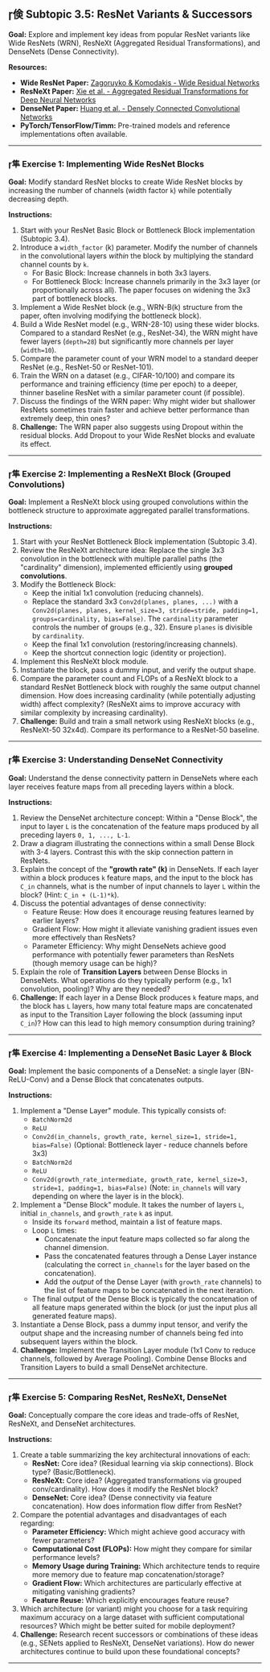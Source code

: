 ## 倹 Subtopic 3.5: ResNet Variants & Successors

**Goal:** Explore and implement key ideas from popular ResNet variants like Wide ResNets (WRN), ResNeXt (Aggregated Residual Transformations), and DenseNets (Dense Connectivity).

**Resources:**

* **Wide ResNet Paper:** [Zagoruyko & Komodakis - Wide Residual Networks](https://arxiv.org/abs/1605.07146)
* **ResNeXt Paper:** [Xie et al. - Aggregated Residual Transformations for Deep Neural Networks](https://arxiv.org/abs/1611.05431)
* **DenseNet Paper:** [Huang et al. - Densely Connected Convolutional Networks](https://arxiv.org/abs/1608.06993)
* **PyTorch/TensorFlow/Timm:** Pre-trained models and reference implementations often available.

---

### 隼 **Exercise 1: Implementing Wide ResNet Blocks**

**Goal:** Modify standard ResNet blocks to create Wide ResNet blocks by increasing the number of channels (width factor `k`) while potentially decreasing depth.

**Instructions:**

1.  Start with your ResNet Basic Block or Bottleneck Block implementation (Subtopic 3.4).
2.  Introduce a `width_factor` (k) parameter. Modify the number of channels in the convolutional layers *within* the block by multiplying the standard channel counts by `k`.
    * For Basic Block: Increase channels in both 3x3 layers.
    * For Bottleneck Block: Increase channels primarily in the 3x3 layer (or proportionally across all). The paper focuses on widening the 3x3 part of bottleneck blocks.
3.  Implement a Wide ResNet block (e.g., WRN-B(k) structure from the paper, often involving modifying the bottleneck block).
4.  Build a Wide ResNet model (e.g., WRN-28-10) using these wider blocks. Compared to a standard ResNet (e.g., ResNet-34), the WRN might have fewer layers (`depth=28`) but significantly more channels per layer (`width=10`).
5.  Compare the parameter count of your WRN model to a standard deeper ResNet (e.g., ResNet-50 or ResNet-101).
6.  Train the WRN on a dataset (e.g., CIFAR-10/100) and compare its performance and training efficiency (time per epoch) to a deeper, thinner baseline ResNet with a similar parameter count (if possible).
7.  Discuss the findings of the WRN paper: Why might wider but shallower ResNets sometimes train faster and achieve better performance than extremely deep, thin ones?
8.  **Challenge:** The WRN paper also suggests using Dropout within the residual blocks. Add Dropout to your Wide ResNet blocks and evaluate its effect.

---

### 隼 **Exercise 2: Implementing a ResNeXt Block (Grouped Convolutions)**

**Goal:** Implement a ResNeXt block using grouped convolutions within the bottleneck structure to approximate aggregated parallel transformations.

**Instructions:**

1.  Start with your ResNet Bottleneck Block implementation (Subtopic 3.4).
2.  Review the ResNeXt architecture idea: Replace the single 3x3 convolution in the bottleneck with multiple parallel paths (the "cardinality" dimension), implemented efficiently using **grouped convolutions**.
3.  Modify the Bottleneck Block:
    * Keep the initial 1x1 convolution (reducing channels).
    * Replace the standard 3x3 `Conv2d(planes, planes, ...)` with a `Conv2d(planes, planes, kernel_size=3, stride=stride, padding=1, groups=cardinality, bias=False)`. The `cardinality` parameter controls the number of groups (e.g., 32). Ensure `planes` is divisible by `cardinality`.
    * Keep the final 1x1 convolution (restoring/increasing channels).
    * Keep the shortcut connection logic (identity or projection).
4.  Implement this ResNeXt block module.
5.  Instantiate the block, pass a dummy input, and verify the output shape.
6.  Compare the parameter count and FLOPs of a ResNeXt block to a standard ResNet Bottleneck block with roughly the same output channel dimension. How does increasing cardinality (while potentially adjusting width) affect complexity? (ResNeXt aims to improve accuracy with similar complexity by increasing cardinality).
7.  **Challenge:** Build and train a small network using ResNeXt blocks (e.g., ResNeXt-50 32x4d). Compare its performance to a ResNet-50 baseline.

---

### 隼 **Exercise 3: Understanding DenseNet Connectivity**

**Goal:** Understand the dense connectivity pattern in DenseNets where each layer receives feature maps from all preceding layers within a block.

**Instructions:**

1.  Review the DenseNet architecture concept: Within a "Dense Block", the input to layer `L` is the concatenation of the feature maps produced by all preceding layers `0, 1, ..., L-1`.
2.  Draw a diagram illustrating the connections within a small Dense Block with 3-4 layers. Contrast this with the skip connection pattern in ResNets.
3.  Explain the concept of the **"growth rate" (k)** in DenseNets. If each layer within a block produces `k` feature maps, and the input to the block has `C_in` channels, what is the number of input channels to layer `L` within the block? (Hint: `C_in + (L-1)*k`).
4.  Discuss the potential advantages of dense connectivity:
    * Feature Reuse: How does it encourage reusing features learned by earlier layers?
    * Gradient Flow: How might it alleviate vanishing gradient issues even more effectively than ResNets?
    * Parameter Efficiency: Why might DenseNets achieve good performance with potentially fewer parameters than ResNets (though memory usage can be high)?
5.  Explain the role of **Transition Layers** between Dense Blocks in DenseNets. What operations do they typically perform (e.g., 1x1 convolution, pooling)? Why are they needed?
6.  **Challenge:** If each layer in a Dense Block produces `k` feature maps, and the block has `L` layers, how many total feature maps are concatenated as input to the Transition Layer following the block (assuming input `C_in`)? How can this lead to high memory consumption during training?

---

### 隼 **Exercise 4: Implementing a DenseNet Basic Layer & Block**

**Goal:** Implement the basic components of a DenseNet: a single layer (BN-ReLU-Conv) and a Dense Block that concatenates outputs.

**Instructions:**

1.  Implement a "Dense Layer" module. This typically consists of:
    * `BatchNorm2d`
    * `ReLU`
    * `Conv2d(in_channels, growth_rate, kernel_size=1, stride=1, bias=False)` (Optional: Bottleneck layer - reduce channels before 3x3)
    * `BatchNorm2d`
    * `ReLU`
    * `Conv2d(growth_rate_intermediate, growth_rate, kernel_size=3, stride=1, padding=1, bias=False)`
    (Note: `in_channels` will vary depending on where the layer is in the block).
2.  Implement a "Dense Block" module. It takes the number of layers `L`, initial `in_channels`, and `growth_rate` `k` as input.
    * Inside its `forward` method, maintain a list of feature maps.
    * Loop `L` times:
        * Concatenate the input feature maps collected so far along the channel dimension.
        * Pass the concatenated features through a Dense Layer instance (calculating the correct `in_channels` for the layer based on the concatenation).
        * Add the *output* of the Dense Layer (with `growth_rate` channels) to the list of feature maps to be concatenated in the next iteration.
    * The final output of the Dense Block is typically the concatenation of all feature maps generated within the block (or just the input plus all generated feature maps).
3.  Instantiate a Dense Block, pass a dummy input tensor, and verify the output shape and the increasing number of channels being fed into subsequent layers within the block.
4.  **Challenge:** Implement the Transition Layer module (1x1 Conv to reduce channels, followed by Average Pooling). Combine Dense Blocks and Transition Layers to build a small DenseNet architecture.

---

### 隼 **Exercise 5: Comparing ResNet, ResNeXt, DenseNet**

**Goal:** Conceptually compare the core ideas and trade-offs of ResNet, ResNeXt, and DenseNet architectures.

**Instructions:**

1.  Create a table summarizing the key architectural innovations of each:
    * **ResNet:** Core idea? (Residual learning via skip connections). Block type? (Basic/Bottleneck).
    * **ResNeXt:** Core idea? (Aggregated transformations via grouped conv/cardinality). How does it modify the ResNet block?
    * **DenseNet:** Core idea? (Dense connectivity via feature concatenation). How does information flow differ from ResNet?
2.  Compare the potential advantages and disadvantages of each regarding:
    * **Parameter Efficiency:** Which might achieve good accuracy with fewer parameters?
    * **Computational Cost (FLOPs):** How might they compare for similar performance levels?
    * **Memory Usage during Training:** Which architecture tends to require more memory due to feature map concatenation/storage?
    * **Gradient Flow:** Which architectures are particularly effective at mitigating vanishing gradients?
    * **Feature Reuse:** Which explicitly encourages feature reuse?
3.  Which architecture (or variant) might you choose for a task requiring maximum accuracy on a large dataset with sufficient computational resources? Which might be better suited for mobile deployment?
4.  **Challenge:** Research recent successors or combinations of these ideas (e.g., SENets applied to ResNeXt, DenseNet variations). How do newer architectures continue to build upon these foundational concepts?

---